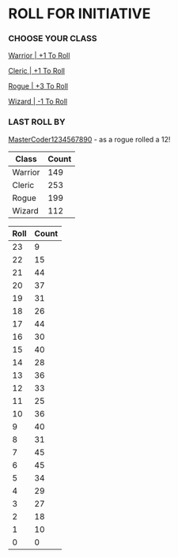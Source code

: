 # ROLL FOR INITIATIVE
### CHOOSE YOUR CLASS

[Warrior | +1 To Roll](https://github.com/benjaminsampica/benjaminsampica/issues/new?title=roll%7Cwarrior&body=Just+click+%27Submit+new+issue%27.)

[Cleric | +1 To Roll](https://github.com/benjaminsampica/benjaminsampica/issues/new?title=roll%7Ccleric&body=Just+click+%27Submit+new+issue%27.)

[Rogue | +3 To Roll](https://github.com/benjaminsampica/benjaminsampica/issues/new?title=roll%7Crogue&body=Just+click+%27Submit+new+issue%27.)

[Wizard | -1 To Roll](https://github.com/benjaminsampica/benjaminsampica/issues/new?title=roll%7Cwizard&body=Just+click+%27Submit+new+issue%27.)
### LAST ROLL BY
[MasterCoder1234567890](https://www.github.com/MasterCoder1234567890) - as a rogue rolled a 12!

|Class|Count|
|-|-|
|Warrior|149|
|Cleric|253|
|Rogue|199|
|Wizard|112|

|Roll|Count|
|-|-|
|23|9
|22|15
|21|44
|20|37
|19|31
|18|26
|17|44
|16|30
|15|40
|14|28
|13|36
|12|33
|11|25
|10|36
|9|40
|8|31
|7|45
|6|45
|5|34
|4|29
|3|27
|2|18
|1|10
|0|0
